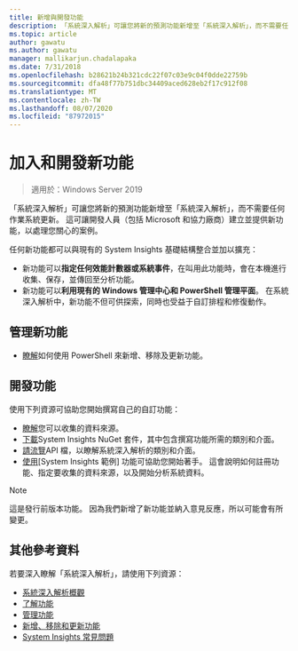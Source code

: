 ```yaml
---
title: 新增與開發功能
description: 「系統深入解析」可讓您將新的預測功能新增至「系統深入解析」，而不需要任何作業系統更新。 這可讓開發人員（包括 Microsoft 和協力廠商）建立並提供新功能，以處理您關心的案例。 新功能可以指定要收集和分析的自訂資料，而且它們也會與現有的 System Insights 管理平面整合。
ms.topic: article
author: gawatu
ms.author: gawatu
manager: mallikarjun.chadalapaka
ms.date: 7/31/2018
ms.openlocfilehash: b28621b24b321cdc22f07c03e9c04f0dde22759b
ms.sourcegitcommit: dfa48f77b751dbc34409aced628eb2f17c912f08
ms.translationtype: MT
ms.contentlocale: zh-TW
ms.lasthandoff: 08/07/2020
ms.locfileid: "87972015"
---
```

# <a name="adding-and-developing-new-capabilities"></a>加入和開發新功能

>適用於：Windows Server 2019

「系統深入解析」可讓您將新的預測功能新增至「系統深入解析」，而不需要任何作業系統更新。 這可讓開發人員（包括 Microsoft 和協力廠商）建立並提供新功能，以處理您關心的案例。

任何新功能都可以與現有的 System Insights 基礎結構整合並加以擴充：

- 新功能可以**指定任何效能計數器或系統事件**，在叫用此功能時，會在本機進行收集、保存，並傳回至分析功能。
- 新功能可以**利用現有的 Windows 管理中心和 PowerShell 管理平面**。 在系統深入解析中，新功能不但可供探索，同時也受益于自訂排程和修復動作。

## <a name="manage-new-capabilities"></a>管理新功能
- [瞭解](add-remove-update-capabilities.md)如何使用 PowerShell 來新增、移除及更新功能。

## <a name="develop-a-capability"></a>開發功能
使用下列資源可協助您開始撰寫自己的自訂功能：
- [瞭解](data-sources.md)您可以收集的資料來源。
- [下載](https://www.nuget.org/packages/Microsoft.WindowsServer.SystemInsights/)System Insights NuGet 套件，其中包含撰寫功能所需的類別和介面。
- [請流覽](https://aka.ms/systeminsights-api)API 檔，以瞭解系統深入解析的類別和介面。
- [使用](https://aka.ms/systeminsights-samplecapability)[System Insights 範例] 功能可協助您開始著手。 這會說明如何註冊功能、指定要收集的資料來源，以及開始分析系統資料。

>[!NOTE]
>這是發行前版本功能。 因為我們新增了新功能並納入意見反應，所以可能會有所變更。

## <a name="additional-references"></a>其他參考資料
若要深入瞭解「系統深入解析」，請使用下列資源：

- [系統深入解析概觀](overview.md)
- [了解功能](understanding-capabilities.md)
- [管理功能](managing-capabilities.md)
- [新增、移除和更新功能](add-remove-update-capabilities.md)
- [System Insights 常見問題](faq.md)